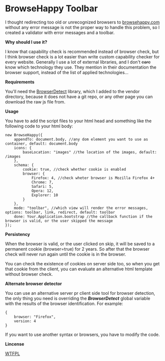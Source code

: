 BrowseHappy Toolbar
===================

I thought redirecting too old or unrecognized browsers to [browsehappy.com](http://browsehappy.com) without any error message is not the proper way to handle this problem, so I created a validator with error messages and a toolbar.

**Why should I use it?**

I know that capability check is recommended instead of browser check, but I think browser check is a lot easier than write custom capability checker for every website. Generally I use a lot of external libraries, and I don't <del>care</del> know which technology they use. They mention in their documentation the browser support, instead of the list of applied technologies...

**Requirements**

You'll need the [BrowserDetect](http://www.quirksmode.org/js/detect.html) library, which I added to the vendor directory, because it does not have a git repo, or any other page you can download the raw js file from.

**Usage**

You have to add the script files to your html head and something like the following code to your html body:


    new BrowseHappy({
    	appendTo: document.body, //any dom element you want to use as container, default: document.body
    	icons: {
    		baseLocation: "images" //the location of the images, default: /images
    	},
    	schema: {
    		cookie: true, //check whether cookie is enabled
    		browser: {
    			Firefox: 4, //check wheter browser is Mozilla Firefox 4+
    			Chrome: 7,
    			Safari: 5,
    			Opera: 12,
    			Explorer: 10
    		}
    	},
    	mode: "toolbar", //which view will render the error messages, options: toolbar, link, redirect, default: toolbar
    	done: Your.Application.bootstrap //the callback function if the browser is valid, or the user skipped the message
    });

**Persistency**

When the browser is valid, or the user clicked on skip, it will be saved to a permanent cookie (browser=true) for 2 years. So after that the browser check will never run again until the cookie is in the browser.

You can check the existence of cookies on server side too, so when you get that cookie from the client, you can evaluate an alternative html template without browser check.

**Alternate browser detector**

You can use an alternative server pr client side tool for browser detection, the only thing you need is overriding the ***BrowserDetect*** global variable with the results of the browser identification. For example:

	{
		browser: "Firefox",
		version: 4
	}

If you want to use another syntax or browsers, you have to modify the code.

**Lincense**

[WTFPL](http://en.wikipedia.org/wiki/WTFPL)